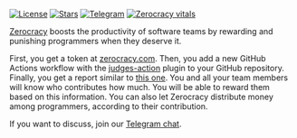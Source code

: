 [![License](https://img.shields.io/badge/license-MIT-green.svg)](https://github.com/zerocracy/judges-action/blob/master/LICENSE.txt)
[![Stars](https://img.shields.io/github/stars/zerocracy)](https://github.com/zerocracy)
[![Telegram](https://img.shields.io/badge/Telegram-join-active?logo=telegram)](https://t.me/zerocracy)
[![Zerocracy vitals](https://zerocracy.github.io/judges-action/zerocracy-badge.svg)](https://zerocracy.github.io/judges-action/zerocracy-vitals.html)

[Zerocracy] boosts the productivity of software teams by rewarding and punishing programmers when they deserve it.

First, you get a token at [zerocracy.com][Zerocracy].
Then, you add a new GitHub Actions workflow with the [judges-action] plugin to your GitHub repository.
Finally, you get a report similar to [this one][vitals].
You and all your team members will know who contributes how much.
You will be able to reward them based on this information.
You can also let Zerocracy distribute money among programmers, according to their contribution.

If you want to discuss, join our [Telegram chat](https://t.me/zerocracy).

[Zerocracy]: https://www.zerocracy.com
[vitals]: https://zerocracy.github.io/judges-action/zerocracy-vitals.html
[how-it-works]: https://www.zerocracy.com/how-it-works
[judges-action]: https://github.com/zerocracy/judges-action
